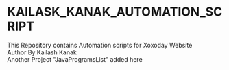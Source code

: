 # KAILASK_KANAK_AUTOMATION_SCRIPT
This Repository contains Automation scripts for Xoxoday Website
<br>
Author By Kailash Kanak
<br>
Another Project "JavaProgramsList" added here
